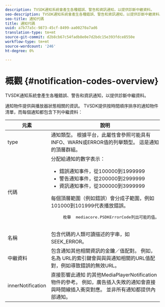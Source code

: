 ```yaml
---
description: TVSDK通知系統會產生各種錯誤、警告和資訊通知，以提供診斷中繼資料。
seo-description: TVSDK通知系統會產生各種錯誤、警告和資訊通知，以提供診斷中繼資料。
seo-title: 通知代碼
title: 通知代碼
uuid: a7b77a5c-9873-45cf-8499-aa00270a7ad6
translation-type: tm+mt
source-git-commit: d2b8cb67c54fadb8e0e7d2bdc15e393fdce8550e
workflow-type: tm+mt
source-wordcount: '246'
ht-degree: 0%

---
```



# 概觀 {#notification-codes-overview}

TVSDK通知系統會產生各種錯誤、警告和資訊通知，以提供診斷中繼資料。

通知物件提供與播放器狀態相關的資訊。 TVSDK提供按時間順序排序的通知物件清單，而每個通知都包含下列中繼資料：

<table frame="all" colsep="1" rowsep="1" id="table_DBA8CACF02DB4AF2B053E560850B49CE"> 
 <thead> 
  <tr rowsep="1"> 
   <th colname="1" class="entry"> 元素 </th> 
   <th colname="2" class="entry"> 說明 </th> 
  </tr> 
 </thead>
 <tbody> 
  <tr rowsep="1"> 
   <td colname="1"> type </td> 
   <td colname="2"> 通知類型。 根據平台，此屬性會參照可能具有INFO、WARN或ERROR值的列舉類型。 這是通知的頂層群組。 </td> 
  </tr> 
  <tr rowsep="1"> 
   <td colname="1"> 代碼 </td> 
   <td colname="2">分配給通知的數字表示： 
    <ul id="ul_31AB497C6FFA452496DD09B0D78687B9"> 
     <li id="li_53E75022C50246E0982E315D04EFD8B3">錯誤通知事件，從100000到1999999 </li> 
     <li id="li_11AE91D1325E4F718228E662C9C55F9A">警告通知事件，從200000到2999999 </li> 
     <li id="li_6D3EA03845294DC2BAD1ACF507639E51">資訊通知事件，從300000到3999999 </li> 
    </ul> <p>每個頂層範圍（例如錯誤）會分成子範圍，例如101000到101999代表播放錯誤。 </p>
    <pre>
     枚舉 <span class="codeph"></span> mediacore.PSDKErrorCode列出可能的值。
    </pre> </td> 
  </tr> 
  <tr rowsep="1"> 
   <td colname="1"> 名稱 </td> 
   <td colname="2">包含代碼的人類可讀描述的字串，如 <span class="codeph"> SEEK_ERROR</span>。 </td> 
  </tr> 
  <tr rowsep="1"> 
   <td colname="1"> 中繼資料 </td> 
   <td colname="2">包含通知其他相關資訊的金鑰／值配對。 例如，名為 <span class="codeph"></span> URL的索引鍵會與與與通知相關的URL值配對，例如導致錯誤的無效URL。 </td> 
  </tr> 
  <tr rowsep="0"> 
   <td colname="1"> innerNotification </td> 
   <td colname="2">直接影響此通知 <span class="codeph"> 的其他MediaPlayerNotification</span> 物件的參考。 例如，廣告插入失敗的通知會直接與時間線插入衝突對應。 並非所有通知都提供內部通知。 </td> 
  </tr> 
 </tbody> 
</table>

